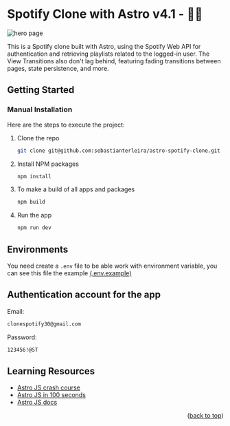 # Spotify Clone with Astro v4.1 - 🎵🎶

<!-- ![hero page](https://i.postimg.cc/y85VRk3T/986shots-so.png) -->
![hero page](https://i.postimg.cc/wvhzm2DX/682shots-so.png)

This is a Spotify clone built with Astro, using the Spotify Web API for authentication and retrieving playlists related to the logged-in user. The View Transitions also don't lag behind, featuring fading transitions between pages, state persistence, and more.

<!-- GETTING STARTED -->
## Getting Started

### Manual Installation

Here are the steps to execute the project:

1. Clone the repo

   ```sh
   git clone git@github.com:sebastianterleira/astro-spotify-clone.git
   ```
   
3. Install NPM packages

   ```sh
   npm install
   ```
   
5. To make a build of all apps and packages

   ```sh
   npm build
   ```
   
6. Run the app

   ```sh
   npm run dev
   ```

## Environments

You need create a `.env` file to be able work with environment variable, you can see this file the example [(.env.example)](./.env.example)

## Authentication account for the app


Email:

   ```sh
   clonespotify30@gmail.com
   ```

Password: 
   ```sh
   123456!@ST
   ```

## Learning Resources

- [Astro JS crash course](https://www.youtube.com/watch?v=e-hTm5VmofI)
- [Astro JS in 100 seconds](https://www.youtube.com/watch?v=dsTXcSeAZq8)
- [Astro JS docs](https://astro.build/)

<p align="right">(<a href="#readme-top">back to top</a>)</p>
